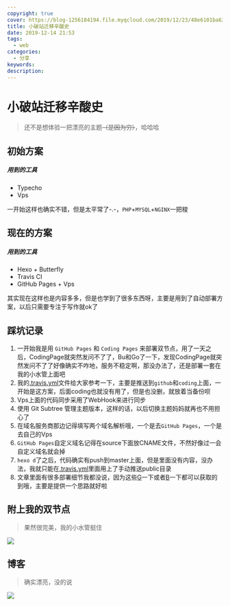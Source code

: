 ```yaml
---
copyright: true
cover: https://blog-1256184194.file.myqcloud.com/2019/12/23/48e6101ba63f8.jpg
title: 小破站迁移辛酸史
date: 2019-12-14 21:53
tags:
  - web
categories:
  - 分享
keywords:
description:
---
```


# 小破站迁移辛酸史

> 还不是想体验一把漂亮的主题~~（是因为穷）~~，哈哈哈

## 初始方案

##### 用到的工具
- Typecho
- Vps


一开始这样也确实不错，但是太平常了-.-，```PHP```+```MYSQL```+```NGINX```一把梭

## 现在的方案

##### 用到的工具
- Hexo + Butterfly
- Travis CI
- GitHub Pages + Vps

其实现在这样也是内容多多，但是也学到了很多东西呀，主要是用到了自动部署方案，以后只需要专注于写作就ok了

## 踩坑记录

1. 一开始我是用 ```GitHub Pages``` 和 ```Coding Pages``` 来部署双节点，用了一天之后，CodingPage就突然发问不了了，Bu和Go了一下，发现CodingPage就突然发问不了了好像确实不咋地，服务不稳定啊，那没办法了，还是部署一套在我的小水管上面吧
2. 我的[.travis.yml](https://github.com/lihq1403/lihq1403.github.io/blob/hexo/.travis.yml)文件给大家参考一下，主要是推送到```github```和```coding```上面，一开始是这方案，后面coding也就没有用了，但是也没删，就放着当备份呗
3. Vps上面的代码同步采用了WebHook来进行同步
4. 使用 Git Subtree 管理主题版本，这样的话，以后切换主题妈妈就再也不用担心了
5. 在域名服务商那边记得填写两个域名解析哦，一个是去```GitHub Pages```，一个是去自己的Vps
6. ```GitHub Pages```自定义域名记得在source下面放CNAME文件，不然好像过一会自定义域名就会掉
7. ```hexo d```了之后，代码确实有push到master上面，但是里面没有内容，没办法，我就只能在[.travis.yml](https://github.com/lihq1403/lihq1403.github.io/blob/hexo/.travis.yml)里面用上了手动推送public目录
8. 文章里面有很多部署细节我都没说，因为这些[G](https://www.google.com/)一下或者[B](https://www.baidu.com/)一下都可以获取的到哦，主要是提供一个思路就好啦


## 附上我的双节点

> 果然很完美，我的小水管挺住

![](https://blog-1256184194.file.myqcloud.com/2019/12/23/c949b4c8c0542.png)

## 博客

> 确实漂亮，没的说

![](https://blog-1256184194.file.myqcloud.com/2019/12/23/ec8fa1b1f6ee4.png)